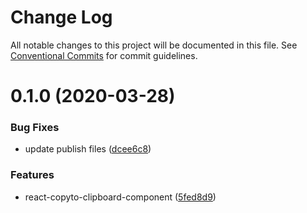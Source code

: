 # Change Log

All notable changes to this project will be documented in this file.
See [Conventional Commits](https://conventionalcommits.org) for commit guidelines.

# 0.1.0 (2020-03-28)


### Bug Fixes

* update publish files ([dcee6c8](https://github.com/svcorg/react-components/commit/dcee6c8472c5d9791b23dccc48e851cf48586a2d))


### Features

* react-copyto-clipboard-component ([5fed8d9](https://github.com/svcorg/react-components/commit/5fed8d9549fe1a16fcce6a51e7fcaae4a8f832a0))
